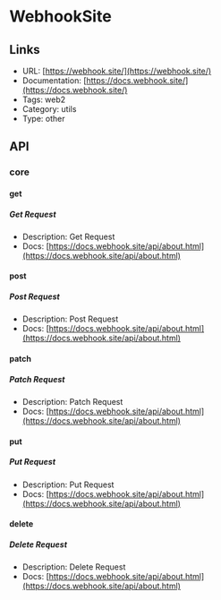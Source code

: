 # WebhookSite

## Links

* URL: [https://webhook.site/](https://webhook.site/)
* Documentation: [https://docs.webhook.site/](https://docs.webhook.site/)
* Tags: web2
* Category: utils
* Type: other

## API

### core

#### get

##### Get Request

* Description: Get Request
* Docs: [https://docs.webhook.site/api/about.html](https://docs.webhook.site/api/about.html)

#### post

##### Post Request

* Description: Post Request
* Docs: [https://docs.webhook.site/api/about.html](https://docs.webhook.site/api/about.html)

#### patch

##### Patch Request

* Description: Patch Request
* Docs: [https://docs.webhook.site/api/about.html](https://docs.webhook.site/api/about.html)

#### put

##### Put Request

* Description: Put Request
* Docs: [https://docs.webhook.site/api/about.html](https://docs.webhook.site/api/about.html)

#### delete

##### Delete Request

* Description: Delete Request
* Docs: [https://docs.webhook.site/api/about.html](https://docs.webhook.site/api/about.html)
